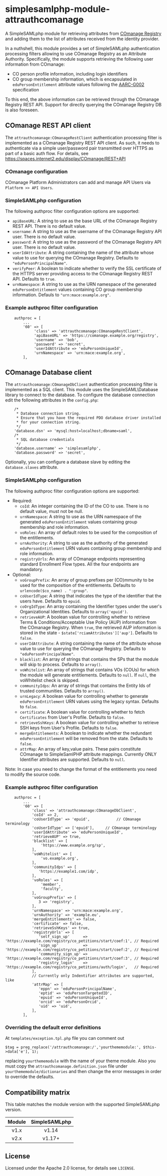 # simplesamlphp-module-attrauthcomanage
A SimpleSAMLphp module for retrieving attributes from [COmanage Registry](https://spaces.internet2.edu/display/COmanage/Home) and adding them to the list of attributes received from the identity provider.

In a nuthshell, this module provides a set of SimpleSAMLphp authentication processing filters allowing to use COmanage Registry as an Attribute Authority. Specifically, the module supports retrieving the following user information from COmanage:
  * CO person profile information, including login identifiers
  * CO group membership information, which is encapsulated in `eduPersonEntitlement` attribute values following the [AARC-G002](https://aarc-community.org/guidelines/aarc-g002/) specification

To this end, the above information can be retrieved through the COmanage Registry REST API. Support for directly querying the COmanage Registry DB is also foreseen.

## COmanage REST API client
The `attrauthcomanage:COmanageRestClient` authentication processing filter is implemented as a COmanage Registry REST API client. As such, it needs to authenticate via a simple user/password pair transmitted over HTTPS as part of a basic auth flow. For details, see https://spaces.internet2.edu/display/COmanage/REST+API

### COmanage configuration
COmanage Platform Administrators can add and manage API Users via `Platform >> API Users`.

### SimpleSAMLphp configuration
The following authproc filter configuration options are supported:
  * `apiBaseURL`: A string to use as the base URL of the COmanage Registry REST API. There is no default value.
  * `username`: A string to use as the username of the COmanage Registry API user. There is no default value.
  * `password`: A string to use as the password of the COmanage Registry API user. There is no default value.
  * `userIdAttribute`: A string containing the name of the attribute whose value to use for querying the COmanage Registry. Defaults to `"eduPersonPrincipalName"`.
  * `verifyPeer`: A boolean to indicate whether to verify the SSL certificate of the HTTPS server providing access to the COmanage Registry REST API. Defaults to `true`.
  * `urnNamespace`: A string to use as the URN namespace of the generated `eduPersonEntitlement` values containing CO group membership information. Defauls to `"urn:mace:example.org"`.

### Example authproc filter configuration
```
    authproc = [
        ...
        '60' => [
             'class' => 'attrauthcomanage:COmanageRestClient',
             'apiBaseURL' => 'https://comanage.example.org/registry',
             'username' => 'bob',
             'password' => 'secret',
             'userIdAttribute => 'eduPersonUniqueId',
             'urnNamespace' => 'urn:mace:example.org',
        ],
```

## COmanage Database client
The `attrauthcomanage:COmanageDbClient` authentication processing filter is implemented as a SQL client. This module uses the SimpleSAML\Database library to connect to the database. To configure the database connection edit the following attributes in the `config.php`:

```
    /*
     * Database connection string.
     * Ensure that you have the required PDO database driver installed
     * for your connection string.
     */
    'database.dsn' => 'mysql:host=localhost;dbname=saml',
    /*
     * SQL database credentials
     */
    'database.username' => 'simplesamlphp',
    'database.password' => 'secret',
```

Optionally, you can configure a database slave by editing the `database.slaves` attribute.

### SimpleSAMLphp configuration
The following authproc filter configuration options are supported:
 * Required:
    * `coId`: An integer containing the ID of the CO to use. There is no default value, must not be null.
    * `urnNamespace`: A string to use as the URN namespace of the generated `eduPersonEntitlement` values containing group membership and role information.
    * `voRoles`: An array of default roles to be used for the composition of the entitlements.
    * `urnAuthority`: A string to use as the authority of the generated `eduPersonEntitlement` URN values containing group membership and role information.
    * `registryUrls`: An array of COmanage endpoints representing standard Enrollment Flow types. All the four endpoints are mandatory.
 * Optional:
    * `voGroupPrefix`: An array of group prefixes per (CO)mmunity to be used for the composition of the entitlements. Defaults to `urlencode($co_name) . ":group"`.
    * `coUserIdType`: A string that indicates the type of the identifier that the users have. Defaults to `epuid`.
    * `coOrgIdType`: An array containing the Identifier types under the user's Organizational Identities. Defaults to `array('epuid')`.
    * `retrieveAUP`: A boolean value for controlling whether to retrieve Terms & Conditions/Acceptable Use Policy (AUP) information from the COmanage Registry. When `true`, the retrieved AUP information is stored in the state - `$state['rciamAttributes']['aup']`. Defaults to `false`.
    * `userIdAttribute`: A string containing the name of the attribute whose value to use for querying the COmanage Registry. Defaults to `"eduPersonPrincipalName"`.
    * `blacklist`: An array of strings that contains the SPs that the module will skip to process. Defaults to `array()`.
    * `voWhitelist`: An array of strings that contains VOs (COUs) for which the module will generate entitlements. Defaults to `null`. If `null`, the voWhitelist check is skipped.
    * `communityIdps`: An array of strings that contains the Entity Ids of trusted communities. Defaults to `array()`.
    * `urnLegacy`: A boolean value for controlling whether to generate `eduPersonEntitlement` URN values using the legacy syntax. Defaults to `false`.
    * `certificate`: A boolean value for controlling whether to fetch `Certificates` from User's Profile. Defaults to `false`.
    * `retrieveSshKeys`: A boolean value for controlling whether to retrieve SSH keys from User's Profile. Defaults to `false`.
    * `mergeEntitlements`: A boolean to indicate whether the redundant `eduPersonEntitlement` will be removed from the state. Defaults to `false`.
    * `attrMap`: An array of key,value pairs. These pairs constitute COmanage to SimpleSamlPHP attribute mappings. Currently ONLY Identifier attributes are supported. Defaults to `null`.

Note: In case you need to change the format of the entitlements you need to modify the source code.

### Example authproc filter configuration
```
    authproc = [
        ...
        '60' => [
            'class' => 'attrauthcomanage:COmanageDbClient',
            'coId' => 2,
            'coUserIdType' => 'epuid',            // COmanage terminology
            'coUserIdType' => ['epuid'],     // COmanage terminology
            'userIdAttribute' => 'eduPersonUniqueId',
            'retrieveAUP' => true,
            'blacklist' => [
                'https://www.example.org/sp',
            ],
            'voWhitelist' => [
                'vo.example.org',
            ],
            'communityIdps' => [
               'https://example1.com/idp',
            ],
            'voRoles' => [
                'member',
                'faculty',
            ],
            'voGroupPrefix' => [
               3 => 'registry',
            ],
            'urnNamespace' => 'urn:mace:example.org',
            'urnAuthority' => 'example.eu',
            'mergeEntitlements' => false,
            'certificate' => false,
            'retrieveSshKeys' => true,
            'registryUrls' => [
               'self_sign_up'      => 'https://example.com/registry/co_petitions/start/coef:1', // Required
               'sign_up'           => 'https://example.com/registry/co_petitions/start/coef:2', // Required
               'community_sign_up' => 'https://example.com/registry/co_petitions/start/coef:3', // Required
               'registry_login'    => 'https://example.com/registry/co_petitions/auth/login',   // Required
            ],
            // Currently only Indentifier attributes are supported, like
            'attrMap' => [
               'eppn' => 'eduPersonPrincipalName',
               'eptid' => 'eduPersonTargetedID',
               'epuid' => 'eduPersonUniqueId',
               'orcid' => 'eduPersonOrcid',
               'uid' => 'uid',
            ],
        ],
```
### Overriding the default error definitions
At ```templates/exception.tpl.php``` file you can comment out
```
$tag = preg_replace('/attrauthcomanage:/','yourthememodule:', $this->data['e'], 1);
```
replacing ```yourthememodule``` with the name of your theme module. 
Also you must copy the ```attrauthcomanage.definition.json``` file under `yourthememodule/dictionaries` and then change the error messages in order to override the defaults.


## Compatibility matrix

This table matches the module version with the supported SimpleSAMLphp version.

| Module   |  SimpleSAMLphp |
|:--------:|:--------------:|
| v1.x     | v1.14          |
| v2.x     | v1.17+         |


## License
Licensed under the Apache 2.0 license, for details see `LICENSE`.
